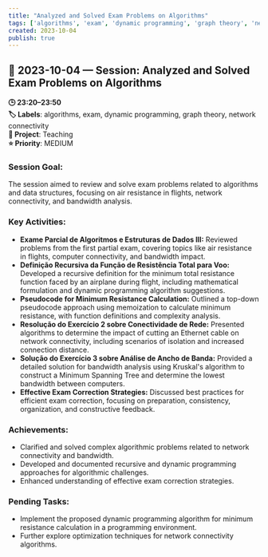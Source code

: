 ```yaml
---
title: "Analyzed and Solved Exam Problems on Algorithms"
tags: ['algorithms', 'exam', 'dynamic programming', 'graph theory', 'network connectivity']
created: 2023-10-04
publish: true
---
```


## 📅 2023-10-04 — Session: Analyzed and Solved Exam Problems on Algorithms

**🕒 23:20–23:50**  
**🏷️ Labels**: algorithms, exam, dynamic programming, graph theory, network connectivity  
**📂 Project**: Teaching  
**⭐ Priority**: MEDIUM  


### Session Goal:
The session aimed to review and solve exam problems related to algorithms and data structures, focusing on air resistance in flights, network connectivity, and bandwidth analysis.

### Key Activities:
- **Exame Parcial de Algoritmos e Estruturas de Dados III:** Reviewed problems from the first partial exam, covering topics like air resistance in flights, computer connectivity, and bandwidth impact.
- **Definição Recursiva da Função de Resistência Total para Voo:** Developed a recursive definition for the minimum total resistance function faced by an airplane during flight, including mathematical formulation and dynamic programming algorithm suggestions.
- **Pseudocode for Minimum Resistance Calculation:** Outlined a top-down pseudocode approach using memoization to calculate minimum resistance, with function definitions and complexity analysis.
- **Resolução do Exercício 2 sobre Conectividade de Rede:** Presented algorithms to determine the impact of cutting an Ethernet cable on network connectivity, including scenarios of isolation and increased connection distance.
- **Solução do Exercício 3 sobre Análise de Ancho de Banda:** Provided a detailed solution for bandwidth analysis using Kruskal's algorithm to construct a Minimum Spanning Tree and determine the lowest bandwidth between computers.
- **Effective Exam Correction Strategies:** Discussed best practices for efficient exam correction, focusing on preparation, consistency, organization, and constructive feedback.

### Achievements:
- Clarified and solved complex algorithmic problems related to network connectivity and bandwidth.
- Developed and documented recursive and dynamic programming approaches for algorithmic challenges.
- Enhanced understanding of effective exam correction strategies.

### Pending Tasks:
- Implement the proposed dynamic programming algorithm for minimum resistance calculation in a programming environment.
- Further explore optimization techniques for network connectivity algorithms.
